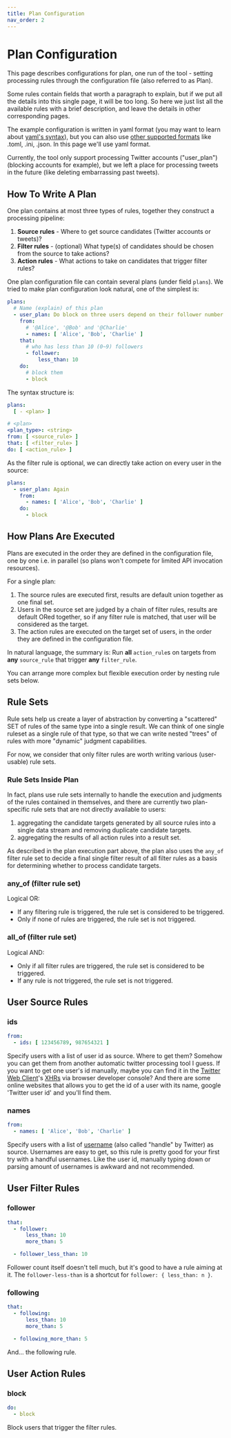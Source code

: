 ```yaml
---
title: Plan Configuration
nav_order: 2
---
```


# Plan Configuration

This page describes configurations for plan, one run of the tool -
setting processing rules through the configuration file (also referred to as Plan).

Some rules contain fields that worth a paragraph to explain,
but if we put all the details into this single page, it will be too long.
So here we just list all the available rules with a brief description,
and leave the details in other corresponding pages.

The example configuration is written in yaml format
(you may want to learn about [yaml's syntax](https://yaml.org/)),
but you can also use [other supported formats](https://www.dynaconf.com/settings_files/#supported-formats)
like .toml, .ini, .json. In this page we'll use yaml format.

Currently, the tool only support processing Twitter accounts ("user_plan") (blocking accounts for example),
but we left a place for processing tweets in the future (like deleting embarrassing past tweets).

## How To Write A Plan

One plan contains at most three types of rules, together they construct a processing pipeline:

1. **Source rules** - Where to get source candidates (Twitter accounts or tweets)?
2. **Filter rules** - (optional) What type(s) of candidates should be chosen from the source to take actions?
3. **Action rules** - What actions to take on candidates that trigger filter rules?

One plan configuration file can contain several plans (under field `plans`).
We tried to make plan configuration look natural, one of the simplest is:

```yaml
plans:
  # Name (explain) of this plan
  - user_plan: Do block on three users depend on their follower number
    from:
      # '@Alice', '@Bob' and '@Charlie'
      - names: [ 'Alice', 'Bob', 'Charlie' ]
    that:
      # who has less than 10 (0~9) followers
      - follower:
          less_than: 10
    do:
      # block them
      - block
```

The syntax structure is:

```yaml
plans:
  [ - <plan> ]

# <plan>
<plan_type>: <string>
from: [ <source_rule> ]
that: [ <filter_rule> ]
do: [ <action_rule> ]
```

As the filter rule is optional, we can directly take action on every user in the source:

```yaml
plans:
  - user_plan: Again
    from:
      - names: [ 'Alice', 'Bob', 'Charlie' ]
    do:
      - block
```

## How Plans Are Executed

Plans are executed in the order they are defined in the configuration file,
one by one i.e. in parallel (so plans won't compete for limited API invocation resources).

For a single plan:

1. The source rules are executed first, results are default union together as one final set.
2. Users in the source set are judged by a chain of filter rules,
   results are default ORed together, so if any filter rule is matched,
   that user will be considered as the target.
3. The action rules are executed on the target set of users,
   in the order they are defined in the configuration file.

In natural language, the summary is:
Run **all** `action_rule`s on targets from **any** `source_rule`  that trigger **any** `filter_rule`.

You can arrange more complex but flexible execution order by nesting rule sets below.

## Rule Sets

Rule sets help us create a layer of abstraction by
converting a "scattered" SET of rules of the same type into a single result.
We can think of one single ruleset as a single rule of that type,
so that we can write nested "trees" of rules with more "dynamic" judgment capabilities.

For now, we consider that only filter rules are worth writing various (user-usable) rule sets.

### Rule Sets Inside Plan

In fact, plans use rule sets internally to handle the execution and judgments of the rules
contained in themselves, and there are currently two plan-specific rule sets
that are not directly available to users:

1. aggregating the candidate targets generated by all source rules
   into a single data stream and removing duplicate candidate targets.
2. aggregating the results of all action rules into a result set.

As described in the plan execution part above, the plan also uses the `any_of` filter rule set to
decide a final single filter result of all filter rules as a basis for determining whether to process candidate targets.

### any_of (filter rule set)

Logical OR:

* If any filtering rule is triggered, the rule set is considered to be triggered.
* Only if none of rules are triggered, the rule set is not triggered.

### all_of (filter rule set)

Logical AND:

* Only if all filter rules are triggered, the rule set is considered to be triggered.
* If any rule is not triggered, the rule set is not triggered.

## User Source Rules

### ids

```yaml
from:
  - ids: [ 123456789, 987654321 ]
```

Specify users with a list of user id as source.
Where to get them? Somehow you can get them from another automatic twitter processing tool I guess.
If you want to get one user's id manually, maybe you can find it in the [Twitter Web Client](https://twitter.com)'s
[XHRs](https://developer.mozilla.org/en_US/docs/Web/API/XMLHttpRequest) via browser developer console?
And there are some online websites that allows you to get the id of a user with its name,
google 'Twitter user id' and you'll find them.

### names

```yaml
from:
  - names: [ 'Alice', 'Bob', 'Charlie' ]
```

Specify users with a list of [username](https://help.twitter.com/en/managing-your-account/change-twitter-handle)
(also called "handle" by Twitter) as source.
Usernames are easy to get, so this rule is pretty good for your first try with a handful usernames.
Like the user id, manually typing down or parsing amount of usernames is awkward and not recommended.

## User Filter Rules

### follower

```yaml
that:
  - follower:
      less_than: 10
      more_than: 5

  - follower_less_than: 10
```

Follower count itself doesn't tell much, but it's good to have a rule aiming at it.
The `follower-less-than` is a shortcut for `follower: { less_than: n }`.

### following

```yaml
that:
  - following:
      less_than: 10
      more_than: 5

  - following_more_than: 5
```

And... the following rule.

## User Action Rules

### block

```yaml
do:
  - block
```

Block users that trigger the filter rules.